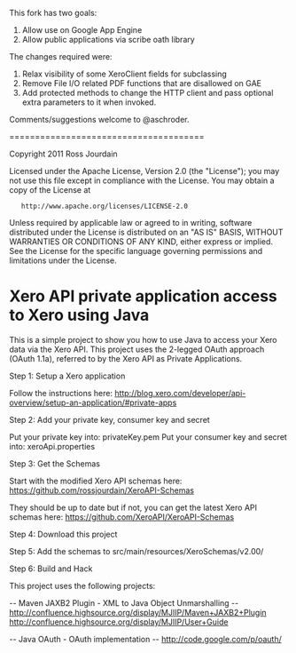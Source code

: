 This fork has two goals:
1) Allow use on Google App Engine
2) Allow public applications via scribe oath library

The changes required were:
1) Relax visibility of some XeroClient fields for subclassing
2) Remove File I/O related PDF functions that are disallowed on GAE
3) Add protected methods to change the HTTP client and pass optional extra parameters to it when invoked.

Comments/suggestions welcome to @aschroder.



======================================

 Copyright 2011 Ross Jourdain

   Licensed under the Apache License, Version 2.0 (the "License");
   you may not use this file except in compliance with the License.
   You may obtain a copy of the License at

       http://www.apache.org/licenses/LICENSE-2.0

   Unless required by applicable law or agreed to in writing, software
   distributed under the License is distributed on an "AS IS" BASIS,
   WITHOUT WARRANTIES OR CONDITIONS OF ANY KIND, either express or implied.
   See the License for the specific language governing permissions and
   limitations under the License.


Xero API private application access to Xero using Java
===

This is a simple project to show you how to use Java to access your Xero data via the Xero API. 
This project uses the 2-legged OAuth approach (OAuth 1.1a),
referred to by the Xero API as Private Applications.

Step 1:  Setup a Xero application

Follow the instructions here:
http://blog.xero.com/developer/api-overview/setup-an-application/#private-apps

Step 2:  Add your private key, consumer key and secret

Put your private key into: privateKey.pem
Put your consumer key and secret into: xeroApi.properties

Step 3:  Get the Schemas

Start with the modified Xero API schemas here:
https://github.com/rossjourdain/XeroAPI-Schemas

They should be up to date but if not, you can get the latest Xero API schemas here:
https://github.com/XeroAPI/XeroAPI-Schemas

Step 4:  Download this project

Step 5:  Add the schemas to src/main/resources/XeroSchemas/v2.00/

Step 6:  Build and Hack


This project uses the following projects:

-- Maven JAXB2 Plugin - XML to Java Object Unmarshalling --
http://confluence.highsource.org/display/MJIIP/Maven+JAXB2+Plugin
http://confluence.highsource.org/display/MJIIP/User+Guide

-- Java OAuth - OAuth implementation --
http://code.google.com/p/oauth/



